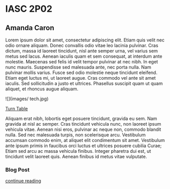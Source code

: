 # IASC 2P02 

## Amanda Caron

Lorem ipsum dolor sit amet, consectetur adipiscing elit. Etiam quis velit nec odio ornare aliquam. Donec convallis odio vitae leo lacinia pulvinar. Cras dictum, massa id laoreet tincidunt, nisl ante semper urna, vel varius sem metus sed lacus. Aenean iaculis quam et sem consequat, at interdum ante molestie. Maecenas sed felis id velit tempor pulvinar at nec nibh. In eget nunc mauris. Suspendisse sed malesuada ante, nec porta nulla. Nam pulvinar mollis varius. Fusce sed odio molestie neque tincidunt eleifend. Etiam eget luctus mi, ut laoreet augue. Cras commodo vel ante sit amet iaculis. Sed sollicitudin a justo et ultrices. Phasellus suscipit quam ut quam aliquet, et rhoncus augue aliquam.



![](images/ tech.jpg)

[Turn Table](http://www.urbanoutfitters.com/ca/en/catalog/category.jsp?id=A_MUSIC_TURNTABLE#/)

Aliquam erat nibh, lobortis eget posuere tincidunt, gravida eu sem. Nam gravida at nisl ac semper. Cras tincidunt vehicula nunc, non laoreet ipsum vehicula vitae. Aenean nisi eros, pulvinar ac neque non, commodo blandit nulla. Sed nec malesuada turpis, non scelerisque arcu. Vestibulum accumsan commodo enim, at aliquet elit condimentum sit amet. Vestibulum ante ipsum primis in faucibus orci luctus et ultrices posuere cubilia Curae; Etiam sed arcu ac massa vehicula finibus. Integer pharetra dui est, ut tincidunt velit laoreet quis. Aenean finibus id metus vitae vulputate.


### Blog Post

[continue reading](blog)
